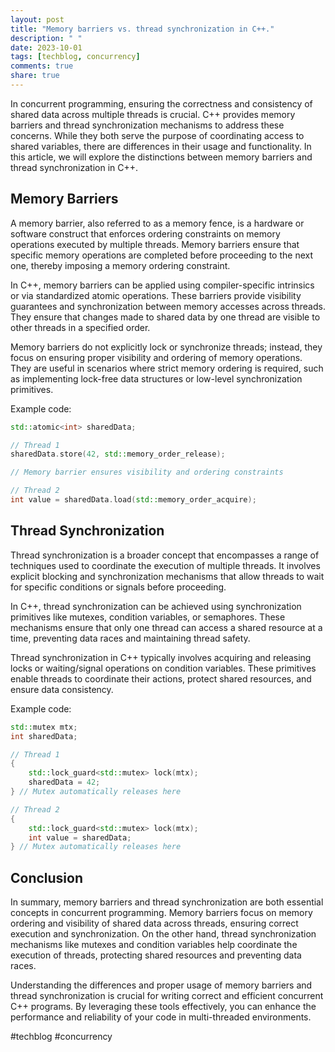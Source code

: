 ```yaml
---
layout: post
title: "Memory barriers vs. thread synchronization in C++."
description: " "
date: 2023-10-01
tags: [techblog, concurrency]
comments: true
share: true
---
```


In concurrent programming, ensuring the correctness and consistency of shared data across multiple threads is crucial. C++ provides memory barriers and thread synchronization mechanisms to address these concerns. While they both serve the purpose of coordinating access to shared variables, there are differences in their usage and functionality. In this article, we will explore the distinctions between memory barriers and thread synchronization in C++.

## Memory Barriers

A memory barrier, also referred to as a memory fence, is a hardware or software construct that enforces ordering constraints on memory operations executed by multiple threads. Memory barriers ensure that specific memory operations are completed before proceeding to the next one, thereby imposing a memory ordering constraint.

In C++, memory barriers can be applied using compiler-specific intrinsics or via standardized atomic operations. These barriers provide visibility guarantees and synchronization between memory accesses across threads. They ensure that changes made to shared data by one thread are visible to other threads in a specified order.

Memory barriers do not explicitly lock or synchronize threads; instead, they focus on ensuring proper visibility and ordering of memory operations. They are useful in scenarios where strict memory ordering is required, such as implementing lock-free data structures or low-level synchronization primitives.

Example code:
```cpp
std::atomic<int> sharedData;

// Thread 1
sharedData.store(42, std::memory_order_release);

// Memory barrier ensures visibility and ordering constraints

// Thread 2
int value = sharedData.load(std::memory_order_acquire);
```

## Thread Synchronization

Thread synchronization is a broader concept that encompasses a range of techniques used to coordinate the execution of multiple threads. It involves explicit blocking and synchronization mechanisms that allow threads to wait for specific conditions or signals before proceeding.

In C++, thread synchronization can be achieved using synchronization primitives like mutexes, condition variables, or semaphores. These mechanisms ensure that only one thread can access a shared resource at a time, preventing data races and maintaining thread safety.

Thread synchronization in C++ typically involves acquiring and releasing locks or waiting/signal operations on condition variables. These primitives enable threads to coordinate their actions, protect shared resources, and ensure data consistency.

Example code:
```cpp
std::mutex mtx;
int sharedData;

// Thread 1
{
    std::lock_guard<std::mutex> lock(mtx);
    sharedData = 42;
} // Mutex automatically releases here

// Thread 2
{
    std::lock_guard<std::mutex> lock(mtx);
    int value = sharedData;
} // Mutex automatically releases here
```

## Conclusion

In summary, memory barriers and thread synchronization are both essential concepts in concurrent programming. Memory barriers focus on memory ordering and visibility of shared data across threads, ensuring correct execution and synchronization. On the other hand, thread synchronization mechanisms like mutexes and condition variables help coordinate the execution of threads, protecting shared resources and preventing data races.

Understanding the differences and proper usage of memory barriers and thread synchronization is crucial for writing correct and efficient concurrent C++ programs. By leveraging these tools effectively, you can enhance the performance and reliability of your code in multi-threaded environments.

#techblog #concurrency